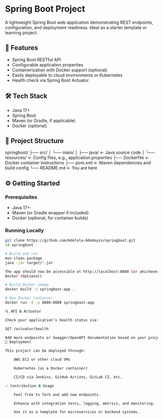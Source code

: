 # Spring Boot Project

A lightweight Spring Boot web application demonstrating REST endpoints, configuration, and deployment readiness. Ideal as a starter template or learning project.

## 🚀 Features

- Spring Boot RESTful API
- Configurable application properties
- Containerization with Docker support (optional)
- Easily deployable to cloud environments or Kubernetes
- Health check via Spring Boot Actuator

## 🛠️ Tech Stack

- Java 17+
- Spring Boot
- Maven (or Gradle, if applicable)
- Docker (optional)

## 📁 Project Structure

springboot/
├── src/
│ └── main/
│ ├── java/ ← Java source code
│ └── resources/ ← Config files, e.g., application.properties
├── Dockerfile ← Docker container instructions
├── pom.xml ← Maven dependencies and build config
└── README.md ← You are here


## ⚙️ Getting Started

### Prerequisites

- Java 17+
- Maven (or Gradle wrapper if included)
- Docker (optional, for container builds)

### Running Locally

```bash
git clone https://github.com/Adetola-Adedoyin/springboot.git
cd springboot

# Build and run
mvn clean package
java -jar target/*.jar

The app should now be accessible at http://localhost:8080 (or whichever port you configured).
Docker (Optional)

# Build Docker image
docker build -t springboot-app .

# Run Docker container
docker run -d -p 8080:8080 springboot-app

🔍 API & Actuator

Check your application’s health status via:

GET /actuator/health

Add more endpoints or Swagger/OpenAPI documentation based on your project’s functionality.
🚀 Deployment

This project can be deployed through:

    AWS EC2 or other cloud VMs

    Kubernetes (as a Docker container)

    CI/CD via Jenkins, GitHub Actions, GitLab CI, etc.

✅ Contribution & Usage

    Feel free to fork and add new endpoints.

    Enhance with integration tests, logging, metrics, and monitoring.

    Use it as a template for microservices or backend systems.

